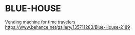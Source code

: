 # BLUE-HOUSE
Vending machine for time travelers https://www.behance.net/gallery/135711283/Blue-House-2189
